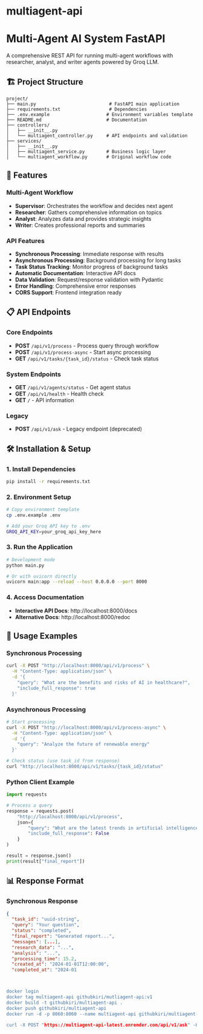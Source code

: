 # multiagent-api

# Multi-Agent AI System FastAPI

A comprehensive REST API for running multi-agent workflows with researcher, analyst, and writer agents powered by Groq LLM.

## 🏗️ Project Structure

```
project/
├── main.py                           # FastAPI main application
├── requirements.txt                  # Dependencies
├── .env.example                     # Environment variables template
├── README.md                        # Documentation
├── controllers/
│   ├── __init__.py
│   └── multiagent_controller.py     # API endpoints and validation
├── services/
│   ├── __init__.py
│   ├── multiagent_service.py        # Business logic layer
│   └── multiagent_workflow.py       # Original workflow code
```

## 🚀 Features

### Multi-Agent Workflow

- **Supervisor**: Orchestrates the workflow and decides next agent
- **Researcher**: Gathers comprehensive information on topics
- **Analyst**: Analyzes data and provides strategic insights
- **Writer**: Creates professional reports and summaries

### API Features

- **Synchronous Processing**: Immediate response with results
- **Asynchronous Processing**: Background processing for long tasks
- **Task Status Tracking**: Monitor progress of background tasks
- **Automatic Documentation**: Interactive API docs
- **Data Validation**: Request/response validation with Pydantic
- **Error Handling**: Comprehensive error responses
- **CORS Support**: Frontend integration ready

## 📋 API Endpoints

### Core Endpoints

- **POST** `/api/v1/process` - Process query through workflow
- **POST** `/api/v1/process-async` - Start async processing
- **GET** `/api/v1/tasks/{task_id}/status` - Check task status

### System Endpoints

- **GET** `/api/v1/agents/status` - Get agent status
- **GET** `/api/v1/health` - Health check
- **GET** `/` - API information

### Legacy

- **POST** `/api/v1/ask` - Legacy endpoint (deprecated)

## 🛠️ Installation & Setup

### 1. Install Dependencies

```bash
pip install -r requirements.txt
```

### 2. Environment Setup

```bash
# Copy environment template
cp .env.example .env

# Add your Groq API key to .env
GROQ_API_KEY=your_groq_api_key_here
```

### 3. Run the Application

```bash
# Development mode
python main.py

# Or with uvicorn directly
uvicorn main:app --reload --host 0.0.0.0 --port 8000
```

### 4. Access Documentation

- **Interactive API Docs**: http://localhost:8000/docs
- **Alternative Docs**: http://localhost:8000/redoc

## 🔧 Usage Examples

### Synchronous Processing

```bash
curl -X POST "http://localhost:8000/api/v1/process" \
  -H "Content-Type: application/json" \
  -d '{
    "query": "What are the benefits and risks of AI in healthcare?",
    "include_full_response": true
  }'
```

### Asynchronous Processing

```bash
# Start processing
curl -X POST "http://localhost:8000/api/v1/process-async" \
  -H "Content-Type: application/json" \
  -d '{
    "query": "Analyze the future of renewable energy"
  }'

# Check status (use task_id from response)
curl "http://localhost:8000/api/v1/tasks/{task_id}/status"
```

### Python Client Example

```python
import requests

# Process a query
response = requests.post(
    "http://localhost:8000/api/v1/process",
    json={
        "query": "What are the latest trends in artificial intelligence?",
        "include_full_response": False
    }
)

result = response.json()
print(result["final_report"])
```

## 📊 Response Format

### Synchronous Response

```json
{
  "task_id": "uuid-string",
  "query": "Your question",
  "status": "completed",
  "final_report": "Generated report...",
  "messages": [...],
  "research_data": "...",
  "analysis": "...",
  "processing_time": 15.2,
  "created_at": "2024-01-01T12:00:00",
  "completed_at": "2024-01



docker login
docker tag multiagent-api githubkiri/mutliagent-api:v1
docker build -t githubkiri/multiagent-api .
docker push githubkiri/multiagent-api
docker run -d -p 8060:8060 --name multiagent-api githubkiri/multiagent-api

curl -X POST "https://multiagent-api-latest.onrender.com/api/v1/ask" -H "Content-Type: application/json" -d "{\"query\": \"what is agentic-ai and pros\", \"include_full_response\": false}"


```
